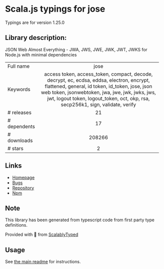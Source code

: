 
# Scala.js typings for jose

Typings are for version 1.25.0

## Library description:
JSON Web Almost Everything - JWA, JWS, JWE, JWK, JWT, JWKS for Node.js with minimal dependencies

|                    |                 |
| ------------------ | :-------------: |
| Full name          | jose |
| Keywords           | access token, access_token, compact, decode, decrypt, ec, ecdsa, eddsa, electron, encrypt, flattened, general, id token, id_token, jose, json web token, jsonwebtoken, jwa, jwe, jwk, jwks, jws, jwt, logout token, logout_token, oct, okp, rsa, secp256k1, sign, validate, verify |
| # releases         | 21 |
| # dependents       | 17 |
| # downloads        | 208266 |
| # stars            | 2 |

## Links
- [Homepage](https://github.com/panva/jose)
- [Bugs](https://github.com/panva/jose/issues)
- [Repository](https://github.com/panva/jose)
- [Npm](https://www.npmjs.com/package/jose)
    


## Note
This library has been generated from typescript code from first party type definitions.

Provided with :purple_heart: from [ScalablyTyped](https://github.com/oyvindberg/ScalablyTyped)

## Usage
See [the main readme](../../readme.md) for instructions.


